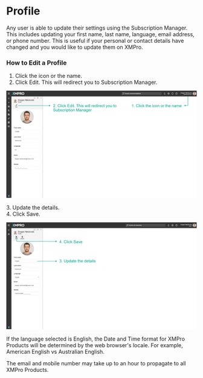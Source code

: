 # Profile

Any user is able to update their settings using the Subscription Manager. This includes updating your first name, last name, language, email address, or phone number. This is useful if your personal or contact details have changed and you would like to update them on XMPro.&#x20;

### How to Edit a Profile

1. Click the icon or the name.
2. Click Edit. This will redirect you to Subscription Manager.

![](<../../.gitbook/assets/image (1223).png>)

&#x20;   3\. Update the details.\
&#x20;   4\. Click Save.

![](<../../.gitbook/assets/image (513).png>)

<!-- unsupported tag removed -->
If the language selected is English, the Date and Time format for XMPro Products will be determined by the web browser's locale. For example, American English vs Australian English.
<!-- unsupported tag removed -->

<!-- unsupported tag removed -->
The email and mobile number may take up to an hour to propagate to all XMPro Products.
<!-- unsupported tag removed -->
